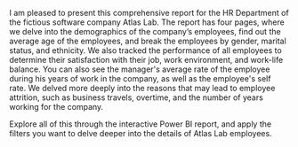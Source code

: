 I am pleased to present this comprehensive report for the HR Department of the fictious software company Atlas Lab.
The report has four pages, where we delve into the demographics of the company’s employees, find out the average age of the employees, and break the employees by gender, marital status, and ethnicity.
We also tracked the performance of all employees to determine their satisfaction with their job, work environment, and work-life balance.
You can also see the manager's average rate of the employee during his years of work in the company, as well as the employee's self rate.
We delved more deeply into the reasons that may lead to employee attrition, such as business travels, overtime, and the number of years working for the company.

Explore all of this through the interactive Power BI report, and apply the filters you want to delve deeper into the details of Atlas Lab employees.

